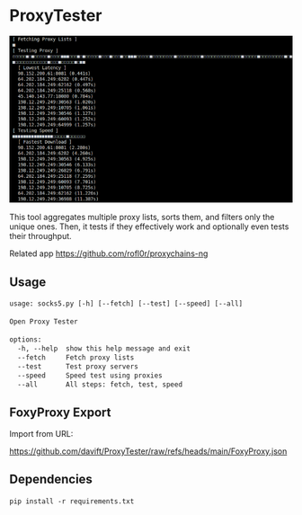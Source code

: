 # ProxyTester

![OPT](https://github.com/davift/ProxyTester/blob/main/image.png)

This tool aggregates multiple proxy lists, sorts them, and filters only the unique ones. Then, it tests if they effectively work and optionally even tests their throughput.

Related app https://github.com/rofl0r/proxychains-ng

## Usage

```
usage: socks5.py [-h] [--fetch] [--test] [--speed] [--all]

Open Proxy Tester

options:
  -h, --help  show this help message and exit
  --fetch     Fetch proxy lists
  --test      Test proxy servers
  --speed     Speed test using proxies
  --all       All steps: fetch, test, speed
```

## FoxyProxy Export

Import from URL:

https://github.com/davift/ProxyTester/raw/refs/heads/main/FoxyProxy.json

## Dependencies

```
pip install -r requirements.txt
```
